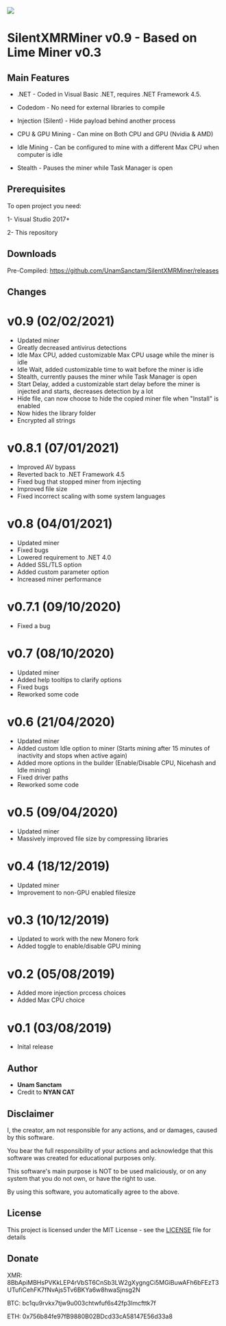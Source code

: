 
<img src="https://github.com/UnamSanctam/SilentXMRMiner/blob/master/SilentXMRMiner.png?raw=true">

# SilentXMRMiner v0.9 - Based on Lime Miner v0.3


## Main Features

* .NET - Coded in Visual Basic .NET, requires .NET Framework 4.5.
 
* Codedom - No need for external libraries to compile

* Injection (Silent) - Hide payload behind another process

* CPU & GPU Mining - Can mine on Both CPU and GPU (Nvidia & AMD)

* Idle Mining - Can be configured to mine with a different Max CPU when computer is idle
  
* Stealth - Pauses the miner while Task Manager is open
 
## Prerequisites

To open project you need:

1- Visual Studio 2017+

2- This repository

## Downloads

Pre-Compiled: https://github.com/UnamSanctam/SilentXMRMiner/releases

## Changes

# v0.9 (02/02/2021)
* Updated miner
* Greatly decreased antivirus detections
* Idle Max CPU, added customizable Max CPU usage while the miner is idle
* Idle Wait, added customizable time to wait before the miner is idle
* Stealth, currently pauses the miner while Task Manager is open
* Start Delay, added a customizable start delay before the miner is injected and starts, decreases detection by a lot
* Hide file, can now choose to hide the copied miner file when "Install" is enabled
* Now hides the library folder
* Encrypted all strings
# v0.8.1 (07/01/2021)
* Improved AV bypass
* Reverted back to .NET Framework 4.5
* Fixed bug that stopped miner from injecting
* Improved file size
* Fixed incorrect scaling with some system languages
# v0.8 (04/01/2021)
* Updated miner
* Fixed bugs
* Lowered requirement to .NET 4.0
* Added SSL/TLS option
* Added custom parameter option
* Increased miner performance
# v0.7.1 (09/10/2020)
* Fixed a bug
# v0.7 (08/10/2020)
* Updated miner
* Added help tooltips to clarify options
* Fixed bugs
* Reworked some code
# v0.6 (21/04/2020)
* Updated miner
* Added custom Idle option to miner (Starts mining after 15 minutes of inactivity and stops when active again)
* Added more options in the builder (Enable/Disable CPU, Nicehash and Idle mining)
* Fixed driver paths
* Reworked some code
# v0.5 (09/04/2020)
* Updated miner
* Massively improved file size by compressing libraries
# v0.4 (18/12/2019)
* Updated miner
* Improvement to non-GPU enabled filesize
# v0.3 (10/12/2019)
* Updated to work with the new Monero fork
* Added toggle to enable/disable GPU mining
# v0.2 (05/08/2019)
* Added more injection prccess choices
* Added Max CPU choice
# v0.1 (03/08/2019)
* Inital release

## Author

* **Unam Sanctam**
* Credit to **NYAN CAT** 


## Disclaimer

I, the creator, am not responsible for any actions, and or damages, caused by this software.

You bear the full responsibility of your actions and acknowledge that this software was created for educational purposes only.

This software's main purpose is NOT to be used maliciously, or on any system that you do not own, or have the right to use.

By using this software, you automatically agree to the above.


## License

This project is licensed under the MIT License - see the [LICENSE](/LICENSE) file for details

## Donate

XMR: 8BbApiMBHsPVKkLEP4rVbST6CnSb3LW2gXygngCi5MGiBuwAFh6bFEzT3UTufiCehFK7fNvAjs5Tv6BKYa6w8hwaSjnsg2N

BTC: bc1qu9rvkx7tjw9u003chtwfuf6s42fp3lmcfttk7f

ETH: 0x756b84fe97fB9880B02BDcd33cA58147E56d33a8
